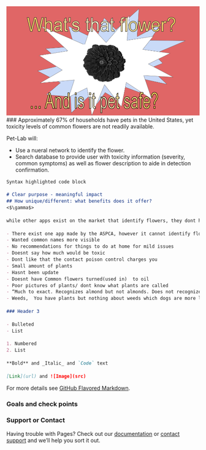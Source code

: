 <img src="Title_1.png" alt="hi" class="inline"/>
### Approximately 67% of households have pets in the United States, yet toxicity levels of common flowers are not readily available. 

Pet-Lab will:
- Use a nueral network to identify the flower.
- Search database to provide user with toxicity information (severity, common symptoms) as well as flower description to aide in detection confirmation.

```markdown
Syntax highlighted code block

# Clear purpose - meaningful impact
## How unique/different: what benefits does it offer?
<$\gamma$>

while other apps exist on the market that identify flowers, they dont have any information abiout animal toxicity.

- There exist one app made by the ASPCA, however it cannot identify flowers from pictures and doesnt contain sufficient records.  Some of the most comon complaints from the targeted demographic are as follows:
- Wanted common names more visible
- No recommendations for things to do at home for mild issues
- Doesnt say how much would be toxic
- Dont like that the contact poison control charges you
- Small amount of plants 
- Hasnt been update
- Doesnt have Common flowers turned(used in)  to oil
- Poor pictures of plants/ dont know what plants are called
- “Much to exact. Recognizes almond but not almonds. Does not recognize anything    with a trailing space.
- Weeds,  You have plants but nothing about weeds which dogs are more likely to eat.

### Header 3

- Bulleted
- List

1. Numbered
2. List

**Bold** and _Italic_ and `Code` text

[Link](url) and ![Image](src)
```

For more details see [GitHub Flavored Markdown](https://guides.github.com/features/mastering-markdown/).

### Goals and check points



### Support or Contact

Having trouble with Pages? Check out our [documentation](https://docs.github.com/categories/github-pages-basics/) or [contact support](https://support.github.com/contact) and we’ll help you sort it out.
